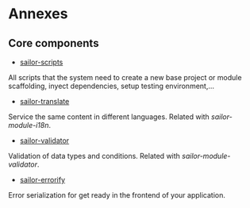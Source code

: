 # Annexes

## Core components

- [sailor-scripts](https://github.com/sailorjs/sailor-scripts)

All scripts that the system need to create a new base project or module scaffolding, inyect dependencies, setup testing environment,...

- [sailor-translate](https://github.com/sailorjs/sailor-translate)

Service the same content in different languages. Related with *sailor-module-i18n*.

- [sailor-validator](https://github.com/sailorjs/sailor-validator)

Validation of data types and conditions. Related with *sailor-module-validator*.

- [sailor-errorify](https://github.com/sailorjs/sailor-errorify)

Error serialization for get ready in the frontend of your application.

